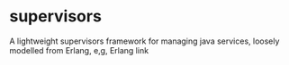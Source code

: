 # supervisors
A lightweight supervisors framework for managing java services, loosely modelled from Erlang, e,g, Erlang link
